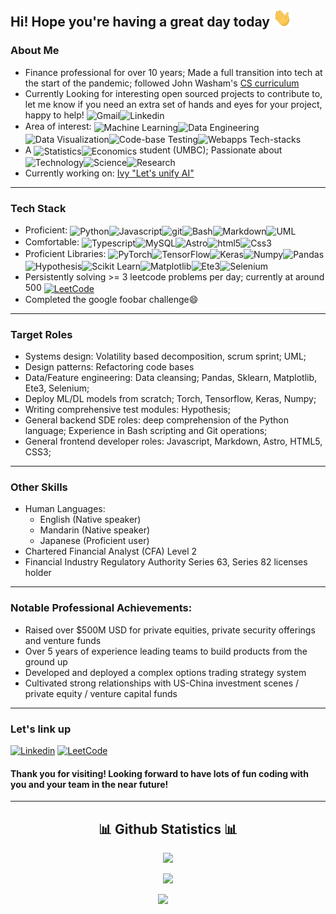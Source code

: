 ## Hi! Hope you're having a great day today <img src="https://raw.githubusercontent.com/ABSphreak/ABSphreak/master/gifs/Hi.gif" width="30px">



### About Me
<ul>
	<li>Finance professional for over 10 years; Made a full transition into tech at the start of the pandemic; followed John Washam's <a href="https://github.com/jwasham/coding-interview-university">CS curriculum</a></li>
	<li>Currently Looking for interesting open sourced projects to contribute to, let me know if you need an extra set of hands and eyes for your project, happy to help! <img align="center" height="25px" alt="Gmail" src="https://img.shields.io/badge/Gmail-D14836?style=for-the-badge&logo=gmail&logoColor=white?link=https://mail.google.com/mail/u/0/?view=cm&fs=1&to=cycla4@gmail.com&su=SUBJECT&body=BODY&tf=1" height="25px"/><img align="center" height="25px" alt="Linkedin" src="https://img.shields.io/badge/LinkedIn-0077B5?style=for-the-badge&logo=linkedin&logoColor=white?link=http://left&link=https://www.linkedin.com/in/royma/" height="25px"/></li>
	<li>Area of interest: <img align="center" height="25px" alt="Machine Learning" src="https://img.shields.io/badge/Machine%20Learning-00457C?style=for-the-badge&logoColor=white" height="25px"/><img align="center" height="25px" alt="Data Engineering" src="https://img.shields.io/badge/Data%20Engineering-00457C?style=for-the-badge&logoColor=white" height="25px"/><img align="center" height="25px" alt="Data Visualization" src="https://img.shields.io/badge/Data%20Visualization-00457C?style=for-the-badge&logoColor=white" height="25px"/><img align="center" height="25px" alt="Code-base Testing" src="https://img.shields.io/badge/Codebase%20Testing-00457C?style=for-the-badge&logoColor=white" height="25px"/><img align="center" height="25px" alt="Webapps Tech-stacks" src="https://img.shields.io/badge/Webapps%20Techstacks-00457C?style=for-the-badge&logoColor=white" height="25px"/></li>
	<li>A <img align="center" height="25px" alt="Statistics" src="https://img.shields.io/badge/Statistics-00457C?style=for-the-badge&logoColor=white" height="25px"/><img align="center" height="25px" alt="Economics" src="https://img.shields.io/badge/Economics-00457C?style=for-the-badge&logoColor=white" height="25px"/> student (UMBC); Passionate about <img align="center" height="25px" alt="Technology" src="https://img.shields.io/badge/Technology-00457C?style=for-the-badge&logoColor=white" height="25px"/><img align="center" height="25px" alt="Science" src="https://img.shields.io/badge/Science-00457C?style=for-the-badge&logoColor=white" height="25px"/><img align="center" height="25px" alt="Research" src="https://img.shields.io/badge/Research-00457C?style=for-the-badge&logoColor=white" height="25px"/></li>
	<li>Currently working on: <a href="https://github.com/unifyai/ivy">Ivy "Let's unify AI"</a></li>
</ul>

---

### Tech Stack
<ul>
	<li>Proficient: <img align="center" height="25px" alt="Python" src="https://img.shields.io/badge/-Python-FFD43B?style=for-the-badge&logo=python&logoColor=3776AB" /><img align="center" height="25px" alt="Javascript" src="https://img.shields.io/badge/-JavaScript-323330?style=for-the-badge&logo=javascript&logoColor=F7DF1E" /><img align="center" height="25px" alt="git" src="https://img.shields.io/badge/-Git-E34F26?style=for-the-badge&logo=git&logoColor=white" /><img align="center" height="25px" alt="Bash" src="https://img.shields.io/badge/Bash-323330?style=for-the-badge&logo=bash&logoColor=white" /><img align="center" height="25px" alt="Markdown" src="https://img.shields.io/badge/Markdown-000000?style=for-the-badge&logo=markdown&logoColor=white" /><img align="center" height="25px" alt="UML" src="https://img.shields.io/badge/-UML-000000?style=for-the-badge&logo=uml&logoColor=white" /></li>
	<li>Comfortable: <img align="center" height="25px" alt="Typescript" src="https://img.shields.io/badge/Typescript-1572B6?style=for-the-badge&logo=typescript&logoColor=white" /><img align="center" height="25px" alt="MySQL" src="https://img.shields.io/badge/MySQL-005C84?style=for-the-badge&logo=mysql&logoColor=white" /><img align="center" height="25px" alt="Astro" src="https://img.shields.io/badge/Astro-DF6756?style=for-the-badge&logo=astro&logoColor=white" /><img align="center" height="25px" alt="html5" src="https://img.shields.io/badge/HTML5-E34F26?style=for-the-badge&logo=html5&logoColor=white" /><img align="center" height="25px" alt="Css3" src="https://img.shields.io/badge/CSS3-1572B6?style=for-the-badge&logo=css3&logoColor=white" /></li>
	<li>Proficient Libraries: <img align="center" height="25px" alt="PyTorch" src="https://img.shields.io/badge/PyTorch-EE4C2C?style=for-the-badge&logo=PyTorch&logoColor=white" /><img align="center" height="25px" alt="TensorFlow" src="https://img.shields.io/badge/TensorFlow-323330?style=for-the-badge&logo=TensorFlow&logoColor=white" /><img align="center" height="25px" alt="Keras" src="https://img.shields.io/badge/Keras-D00000?style=for-the-badge&logo=Keras&logoColor=white" /><img align="center" height="25px" alt="Numpy" src="https://img.shields.io/badge/Numpy-777BB4?style=for-the-badge&logo=numpy&logoColor=white" /><img align="center" height="25px" alt="Pandas" src="https://img.shields.io/badge/Pandas-2C2D72?style=for-the-badge&logo=pandas&logoColor=white" /><img align="center" height="25px" alt="Hypothesis" src="https://img.shields.io/badge/Hypothesis-323330?style=for-the-badge&logo=hypothesis&logoColor=white" /><img align="center" height="25px" alt="Scikit Learn" src="https://img.shields.io/badge/scikit_learn-F7931E?style=for-the-badge&logo=scikit-learn&logoColor=white" /><img align="center" height="25px" alt="Matplotlib" src="https://img.shields.io/badge/matplotlib-777BB4?style=for-the-badge&logo=matplotlib&logoColor=white" /><img align="center" height="25px" alt="Ete3" src="https://img.shields.io/badge/ete3-005C84?style=for-the-badge&logo=mysql&logoColor=white" /><img align="center" height="25px" alt="Selenium" src="https://img.shields.io/badge/selenium-1572B6?style=for-the-badge&logo=css3&logoColor=white" /></li>
	<li>Persistently solving >= 3 leetcode problems per day; currently at around 500 <a href="https://leetcode.cn/u/roy_m/"><img align="center" height="25px" alt="LeetCode" src="https://img.shields.io/badge/-LeetCode-323330?style=for-the-badge&logo=LeetCode&logoColor=white?link=http://left&link=https://leetcode.cn/u/roy_m/" /></a></li>
	<li>Completed the google foobar challenge😄</li>
</ul> 

---

### Target Roles
* Systems design: Volatility based decomposition, scrum sprint; UML;
* Design patterns: Refactoring code bases
* Data/Feature engineering: Data cleansing; Pandas, Sklearn, Matplotlib, Ete3, Selenium;
* Deploy ML/DL models from scratch; Torch, Tensorflow, Keras, Numpy;
* Writing comprehensive test modules: Hypothesis;
* General backend SDE roles: deep comprehension of the Python language; Experience in Bash scripting and Git operations;
* General frontend developer roles: Javascript, Markdown, Astro, HTML5, CSS3;

---

### Other Skills
* Human Languages:
  * English (Native speaker)
  * Mandarin (Native speaker)
  * Japanese (Proficient user)
* Chartered Financial Analyst (CFA) Level 2
* Financial Industry Regulatory Authority Series 63, Series 82 licenses holder

---

### Notable Professional Achievements:
* Raised over $500M USD for private equities, private security offerings and venture funds
* Over 5 years of experience leading teams to build products from the ground up
* Developed and deployed a complex options trading strategy system
* Cultivated strong relationships with US-China investment scenes / private equity / venture capital funds

---

### Let's link up
<a href="https://www.linkedin.com/in/royma/"><img alt="Linkedin" src="https://img.shields.io/badge/LinkedIn-0077B5?style=for-the-badge&logo=linkedin&logoColor=white?link=http://left&link=https://www.linkedin.com/in/royma/" height="35px"/></a>
<a href="https://leetcode.cn/u/roy_m/"><img alt="LeetCode" src="https://img.shields.io/badge/-LeetCode-FFA116?style=for-the-badge&logo=LeetCode&logoColor=black?link=http://left&link=https://leetcode.cn/u/roy_m/" height="35px"/></a>
#### Thank you for visiting! Looking forward to have lots of fun coding with you and your team in the near future!

---

<h2 align="center">📊 Github Statistics 📊</h2>
<p align="center"><img width="48%" src="https://github-readme-streak-stats.herokuapp.com/?user=PatternFinder&theme=material-palenight" /></p>
<p align="center"><img src="https://github-readme-stats.vercel.app/api?username=PatternFinder&layout=compact&hide=html&theme=jolly" /></p>
<p align="center"><a href="https://leetcode.cn/u/roy_m"><img src="https://leetcard.jacoblin.cool/roy_m?site=cn&width=495&height=180&ext=heatmap" /></a>&nbsp;&nbsp;&nbsp;&nbsp;</p>

<!---
unique_counter: 37
--->
